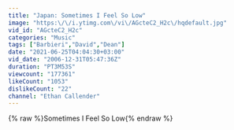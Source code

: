```yaml
---
title: "Japan: Sometimes I Feel So Low"
image: "https:\/\/i.ytimg.com\/vi\/AGcteC2_H2c\/hqdefault.jpg"
vid_id: "AGcteC2_H2c"
categories: "Music"
tags: ["Barbieri","David","Dean"]
date: "2021-06-25T04:04:30+03:00"
vid_date: "2006-12-31T05:47:36Z"
duration: "PT3M53S"
viewcount: "177361"
likeCount: "1053"
dislikeCount: "22"
channel: "Ethan Callender"
---
```

{% raw %}Sometimes I Feel So Low{% endraw %}
